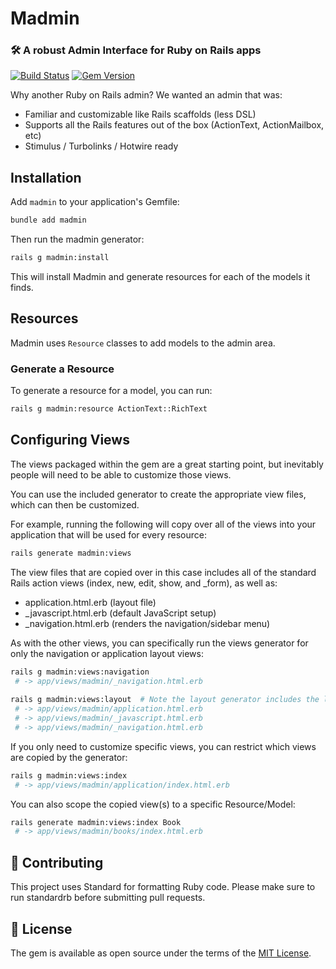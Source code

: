 # Madmin

### 🛠 A robust Admin Interface for Ruby on Rails apps

[![Build Status](https://github.com/excid3/madmin/workflows/Tests/badge.svg)](https://github.com/excid3/madmin/actions) [![Gem Version](https://badge.fury.io/rb/madmin.svg)](https://badge.fury.io/rb/madmin)

Why another Ruby on Rails admin? We wanted an admin that was:

* Familiar and customizable like Rails scaffolds (less DSL)
* Supports all the Rails features out of the box (ActionText, ActionMailbox, etc)
* Stimulus / Turbolinks / Hotwire ready

## Installation
Add `madmin` to your application's Gemfile:

```bash
bundle add madmin
```

Then run the madmin generator:

```bash
rails g madmin:install
```

This will install Madmin and generate resources for each of the models it finds.

## Resources

Madmin uses `Resource` classes to add models to the admin area.

### Generate a Resource

To generate a resource for a model, you can run:

```bash
rails g madmin:resource ActionText::RichText
```

## Configuring Views

The views packaged within the gem are a great starting point, but inevitably people will need to be able to customize those views.

You can use the included generator to create the appropriate view files, which can then be customized.

For example, running the following will copy over all of the views into your application that will be used for every resource:
```bash
rails generate madmin:views
```

The view files that are copied over in this case includes all of the standard Rails action views (index, new, edit, show, and _form), as well as:
* application.html.erb (layout file)
* _javascript.html.erb (default JavaScript setup)
* _navigation.html.erb (renders the navigation/sidebar menu)

As with the other views, you can specifically run the views generator for only the navigation or application layout views:
```bash
rails g madmin:views:navigation
 # -> app/views/madmin/_navigation.html.erb
 
rails g madmin:views:layout  # Note the layout generator includes the layout, javascript, and navigation files.
 # -> app/views/madmin/application.html.erb
 # -> app/views/madmin/_javascript.html.erb
 # -> app/views/madmin/_navigation.html.erb
```

If you only need to customize specific views, you can restrict which views are copied by the generator:
```bash
rails g madmin:views:index
 # -> app/views/madmin/application/index.html.erb
```

You can also scope the copied view(s) to a specific Resource/Model:
```bash
rails generate madmin:views:index Book
 # -> app/views/madmin/books/index.html.erb
```

## 🙏 Contributing

This project uses Standard for formatting Ruby code. Please make sure to run standardrb before submitting pull requests.

## 📝 License
The gem is available as open source under the terms of the [MIT License](https://opensource.org/licenses/MIT).
